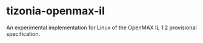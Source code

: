 tizonia-openmax-il
==================

An experimental implementation for Linux of the OpenMAX IL 1.2 provisional specification.
